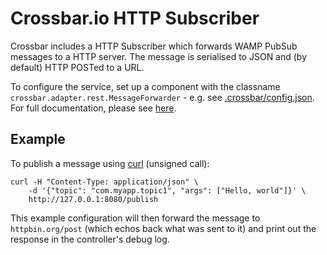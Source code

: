 # Crossbar.io HTTP Subscriber

Crossbar includes a HTTP Subscriber which forwards WAMP PubSub messages to a HTTP server.
The message is serialised to JSON and (by default) HTTP POSTed to a URL.

To configure the service, set up a component with the classname `crossbar.adapter.rest.MessageForwarder` - e.g. see [.crossbar/config.json](.crossbar/config.json). For full documentation, please see [here](http://crossbar.io/docs/HTTP-Bridge-Services/).

## Example

To publish a message using [curl](http://curl.haxx.se/) (unsigned call):

```shell
curl -H "Content-Type: application/json" \
	-d '{"topic": "com.myapp.topic1", "args": ["Hello, world"]}' \
	http://127.0.0.1:8080/publish
```

This example configuration will then forward the message to `httpbin.org/post` (which echos back what was sent to it) and print out the response in the controller's debug log.
